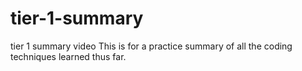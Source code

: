 # tier-1-summary
tier 1 summary video
This is for a practice summary of all the coding techniques learned thus far.
